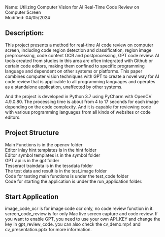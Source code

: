 Name: Utilizing Computer Vision for AI Real-Time Code Review on Computer Screen \
Modified: 04/05/2024

## Description:
This project presents a method for real-time AI code review on computer screen, including code region detection 
and classification, region image preprocessing, code content OCR and postprocessing, GPT code review. AI tools created 
from studies in this area are often integrated with Github or certain code editors, making them confined to specific 
programming language and dependent on other systems or platforms. This paper combines computer vision techniques with 
GPT to create a novel way for AI code review that is applicable to all programming languages and operates as a 
standalone application, unaffected by other systems.

And the project is developed in Python 3.7 using PyCharm with OpenCV 4.9.0.80. The processing time is about from 4 to 17 
seconds for each image depending on the code complexity. And it is capable for reviewing code with various programming 
languages from all kinds of websites or code editors.

## Project Structure
Main Functions is in the opencv folder \
Editor inlay hint templates is in the hint folder \
Editor symbol templates is in the symbol folder \
GPT api is in the gpt folder \
Tesseract traindata is in the tessdata folder\
The test data and result is in the test_image folder \
Code for testing main functions is under the test_code folder \
Code for starting the application is under the run_application folder. 

## Start Application
image_code_ocr is for image code ocr only, no code review function in it. \
screen_code_review is for only Mac live screen capture and code review. If you want to enable 
GPT, you need to use your own API_KEY and change the key in gpt_review_code.
you can also check the cv_demo.mp4 and cv_presentation.pptx for more information.
